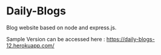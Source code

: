 # Daily-Blogs
Blog website based on node and express.js.

Sample Version can be accessed here : https://daily-blogs-12.herokuapp.com/
